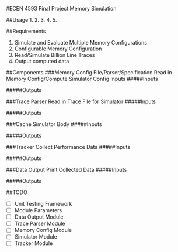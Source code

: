 #ECEN 4593 Final Project
Memory Simulation

##Usage
1.
2.
3.
4.
5.

##Requirements
1. Simulate and Evaluate Multiple Memory Configurations
2. Configurable Memory Configuration
3. Read/Simulate Billion Line Traces
4. Output computed data

##Components
###Memory Config File/Parser/Specification
Read in Memory Config/Compute Simulator Config Inputs
#####Inputs

#####Outputs


###Trace Parser
Read in Trace File for Simulator
#####Inputs

#####Outputs


###Cache Simulator
Body
#####Inputs

#####Outputs


###Tracker
Collect Performance Data
#####Inputs

#####Outputs


###Data Output
Print Collected Data
#####Inputs

#####Outputs


##TODO
-[ ] Unit Testing Framework
-[ ] Module Parameters
-[ ] Data Output Module
-[ ] Trace Parser Module
-[ ] Memory Config Module
-[ ] Simulator Module
-[ ] Tracker Module
